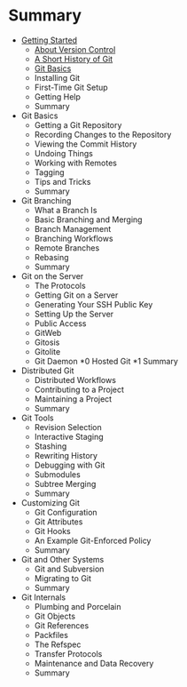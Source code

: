 # Summary

* [Getting Started](chapter-1/README.md)
	* [About Version Control](chapter-1/version.md)
	* [A Short History of Git](chapter-1/history.md)
	* [Git Basics](chapter-1/basics.md)
	* Installing Git
	* First-Time Git Setup
	* Getting Help
	* Summary
* Git Basics
	* Getting a Git Repository
	* Recording Changes to the Repository
	* Viewing the Commit History
	* Undoing Things
	* Working with Remotes
	* Tagging
	* Tips and Tricks
	* Summary
* Git Branching
	* What a Branch Is
	* Basic Branching and Merging
	* Branch Management
	* Branching Workflows
	* Remote Branches
	* Rebasing
	* Summary
* Git on the Server
	* The Protocols
	* Getting Git on a Server
	* Generating Your SSH Public Key
	* Setting Up the Server
	* Public Access
	* GitWeb
	* Gitosis
	* Gitolite
	* Git Daemon
	*0 Hosted Git
	*1 Summary
* Distributed Git
	* Distributed Workflows
	* Contributing to a Project
	* Maintaining a Project
	* Summary
* Git Tools
	* Revision Selection
	* Interactive Staging
	* Stashing
	* Rewriting History
	* Debugging with Git
	* Submodules
	* Subtree Merging
	* Summary
* Customizing Git
	* Git Configuration
	* Git Attributes
	* Git Hooks
	* An Example Git-Enforced Policy
	* Summary
* Git and Other Systems
	* Git and Subversion
	* Migrating to Git
	* Summary
* Git Internals
	* Plumbing and Porcelain
	* Git Objects
	* Git References
	* Packfiles
	* The Refspec
	* Transfer Protocols
	* Maintenance and Data Recovery
	* Summary

